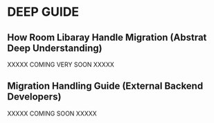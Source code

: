 # DEEP GUIDE

## How Room Libaray Handle Migration (Abstrat Deep Understanding)

XXXXX COMING VERY SOON XXXXX

## Migration Handling Guide (External Backend Developers)

XXXXX COMING SOON XXXXX


